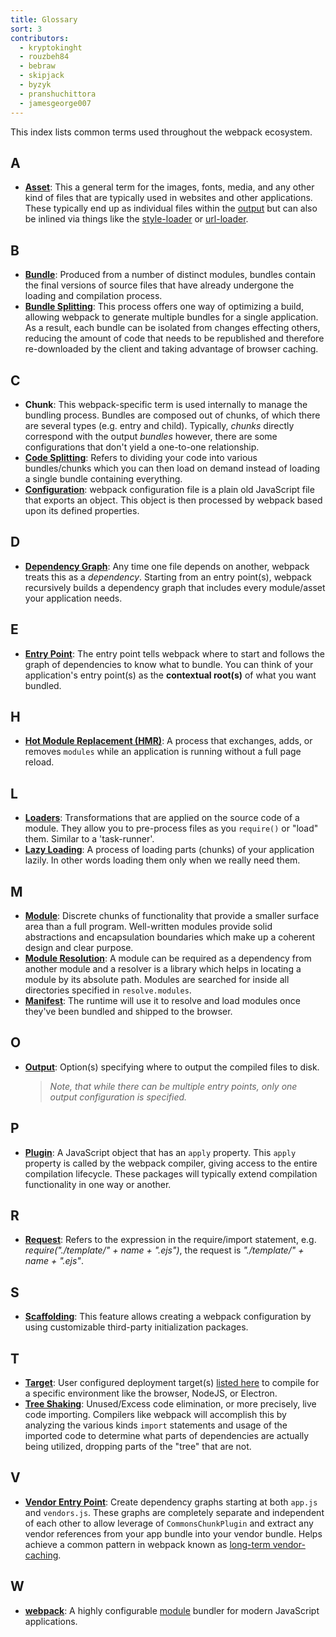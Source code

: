 ```yaml
---
title: Glossary
sort: 3
contributors:
  - kryptokinght
  - rouzbeh84
  - bebraw
  - skipjack
  - byzyk
  - pranshuchittora
  - jamesgeorge007
---
```


This index lists common terms used throughout the webpack ecosystem.


## A

- [__Asset__](/guides/asset-management/): This a general term for the images, fonts, media, and any other kind of files that are typically used in websites and other applications. These typically end up as individual files within the [output](/glossary/#o) but can also be inlined via things like the [style-loader](/loaders/style-loader) or [url-loader](/loaders/url-loader).


## B

- [__Bundle__](/guides/getting-started/#creating-a-bundle): Produced from a number of distinct modules, bundles contain the final versions of source files that have already undergone the loading and compilation process.
- [__Bundle Splitting__](/guides/code-splitting): This process offers one way of optimizing a build, allowing webpack to generate multiple bundles for a single application. As a result, each bundle can be isolated from changes effecting others, reducing the amount of code that needs to be republished and therefore re-downloaded by the client and taking advantage of browser caching.


## C

- __Chunk__: This webpack-specific term is used internally to manage the bundling process. Bundles are composed out of chunks, of which there are several types (e.g. entry and child). Typically, _chunks_ directly correspond with the output _bundles_ however, there are some configurations that don't yield a one-to-one relationship.
- [__Code Splitting__](/guides/code-splitting/): Refers to dividing your code into various bundles/chunks which you can then load on demand instead of loading a single bundle containing everything.
- [__Configuration__](/concepts/configuration/): webpack configuration file is a plain old JavaScript file that exports an object. This object is then processed by webpack based upon its defined properties.


## D

- [__Dependency Graph__](/concepts/dependency-graph): Any time one file depends on another, webpack treats this as a _dependency_. Starting from an entry point(s), webpack recursively builds a dependency graph that includes every module/asset your application needs.


## E

- [__Entry Point__](/concepts/entry-points): The entry point tells webpack where to start and follows the graph of dependencies to know what to bundle. You can think of your application's entry point(s) as the __contextual root(s)__ of what you want bundled.


## H

- [__Hot Module Replacement (HMR)__](/concepts/hot-module-replacement): A process that exchanges, adds, or removes  `modules` while an application is running without a full page reload.


## L

- [__Loaders__](/concepts/loaders): Transformations that are applied on the source code of a module. They allow you to pre-process files as you `require()` or "load" them. Similar to a 'task-runner'.
- [__Lazy Loading__](/guides/lazy-loading): A process of loading parts (chunks) of your application lazily. In other words loading them only when we really need them.


## M

- [__Module__](/concepts/modules): Discrete chunks of functionality that provide a smaller surface area than a full program. Well-written modules provide solid abstractions and encapsulation boundaries which make up a coherent design and clear purpose.
- [__Module Resolution__](/concepts/module-resolution/): A module can be required as a dependency from another module and a resolver is a library which helps in locating a module by its absolute path. Modules are searched for inside all directories specified in `resolve.modules`.
- [__Manifest__](/concepts/manifest): The runtime will use it to resolve and load modules once they've been bundled and shipped to the browser.


## O

- [__Output__](/concepts/output): Option(s) specifying where to output the compiled files to disk.
  > _Note, that while there can be multiple entry points, only one output configuration is specified._


## P

- [__Plugin__](/concepts/plugins): A JavaScript object that has an `apply` property. This `apply` property is called by the webpack compiler, giving access to the entire compilation lifecycle. These packages will typically extend compilation functionality in one way or another.


## R

- [__Request__](/guides/dependency-management/): Refers to the expression in the require/import statement, e.g. _require("./template/" + name + ".ejs")_, the request is _"./template/" + name + ".ejs"_.


## S

- [__Scaffolding__](/guides/scaffolding/): This feature allows creating a webpack configuration by using customizable third-party initialization packages.


## T

- [__Target__](/configuration/target/): User configured deployment target(s) [listed here](/configuration/target/) to compile for a specific environment like the browser, NodeJS, or Electron.
- [__Tree Shaking__](/guides/tree-shaking/): Unused/Excess code elimination, or more precisely, live code importing. Compilers like webpack will accomplish this by analyzing the various kinds `import` statements and usage of the imported code to determine what parts of dependencies are actually being utilized, dropping parts of the "tree" that are not.


## V

- [__Vendor Entry Point__](/concepts/entry-points/#separate-app-and-vendor-entries): Create dependency graphs starting at both `app.js` and `vendors.js`. These graphs are completely separate and independent of each other to allow leverage of `CommonsChunkPlugin` and extract any vendor references from your app bundle into your vendor bundle. Helps achieve a common pattern in webpack known as [long-term vendor-caching](/guides/caching/).


## W

- [__webpack__](/): A highly configurable [module](/concepts/modules) bundler for modern JavaScript applications.
